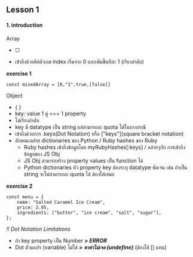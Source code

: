 ## Lesson 1

#### 1. introduction

Array

- [ ]
- เข้าถึงด้วยคีย์ตัวเลข index เริ่มจาก 0 และเพิ่มขึ้นทีละ 1 (เรียงลำดับ)

**exercise 1**

```
const mixedArray = [0,"1",true,[false]]
```

Object

- { }
- key: value 1 คู่ === 1 property
- ไม่เรียงลำดับ
- key มี datatype เป็น string แต่สามารถละ quota ได้ในบางกรณี
- เข้าถึงด้วยการ .keys(Dot Notation) หรือ ["keys"](square bracket notation)
- ลักษณะคล้าย dictionaries ของ Python / Ruby hashes ของ Ruby
  - Ruby hashes เข้าถึงข้อมูลโดย myRubyHashes[:keys] / คล้ายๆกับ การเข้าถึงข้อมูลของ JS Obj
  - JS Obj สามารถสร้าง property values เป็น function ได้
  - Python dictionaries ตัว property key ต้องระบุ datatype ชัดเจน เช่น ถ้าเป็น string จะไม่สามารถละ quota ได้ ต้องใส่เสมอ

**exercise 2**

```
const menu = {
    name: "Salted Caramel Ice Cream",
    price: 2.95,
    ingredients: ["butter", "ice cream", "salt", "sugar"],
};
```

_!! Dot Notation Limitations_

- ถ้า key property เป็น Number **> _ERROR_**
- Dot ตัวแแปร (variable) ไม่ได้ **> _หาค่าไม่เจอ (undefine)_** (ต้องใช้ [] แทน)

